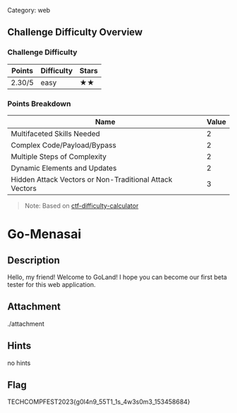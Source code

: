 Category: web

## Challenge Difficulty Overview
### Challenge Difficulty
| Points | Difficulty | Stars |
|--------|------------|-------|
| 2.30/5 | easy | ★★ |

### Points Breakdown
| Name | Value |
|------|-------|
| Multifaceted Skills Needed | 2 |
| Complex Code/Payload/Bypass | 2 |
| Multiple Steps of Complexity | 2 |
| Dynamic Elements and Updates | 2 |
| Hidden Attack Vectors or Non-Traditional Attack Vectors | 3 |

> Note: Based on [ctf-difficulty-calculator](https://github.com/dimasma0305/ctf-challenge-difficulty-calculator)


# Go-Menasai
## Description
Hello, my friend! Welcome to GoLand! I hope you can become our first beta tester for this web application.

## Attachment
./attachment

## Hints
no hints

## Flag
TECHCOMPFEST2023{g0l4n9_55T1_1s_4w3s0m3_153458684}
